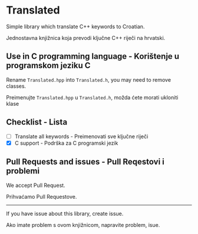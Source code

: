 # Translated
Simple library which translate C++ keywords to Croatian.

Jednostavna knjižnica koja prevodi ključne C++ riječi na hrvatski.

## Use in C programming language - Korištenje u programskom jeziku C
Rename `Translated.hpp` into `Translated.h`, you may need to remove classes.

Preimenujte `Translated.hpp` u `Translated.h`, možda ćete morati ukloniti klase

## Checklist - Lista
- [ ] Translate all keywords - Preimenovati sve ključne riječi
- [x] C support - Podrška za C programski jezik

## Pull Requests and issues - Pull Reqestovi i problemi
We accept Pull Request.

Prihvaćamo Pull Requestove.

__________________________________________________________________________

If you have issue about this library, create issue.

Ako imate problem s ovom knjižnicom, napravite problem, isue.
